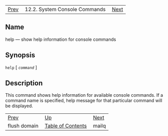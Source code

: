 |     |     |     |
| --- | --- | --- |
| [Prev](console_commands.flush_domain)  | 12.2. System Console Commands |  [Next](console_commands.mailq.php) |

<a name="console_commands.help"></a>
## Name

help — show help information for console commands

## Synopsis

`help` [ *`command`* ]

<a name="idp16048864"></a>
## Description

This command shows help information for available console commands. If a command name is specified, help message for that particular command will be displayed.

|     |     |     |
| --- | --- | --- |
| [Prev](console_commands.flush_domain)  | [Up](console.commands.non-module.php) |  [Next](console_commands.mailq.php) |
| flush domain  | [Table of Contents](index) |  mailq |
